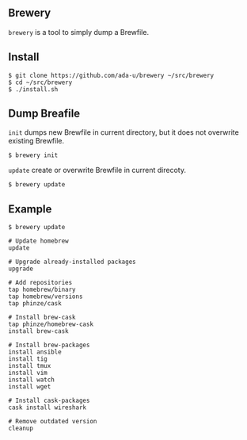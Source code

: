 ## Brewery

`brewery` is a tool to simply dump a Brewfile.

## Install

```
$ git clone https://github.com/ada-u/brewery ~/src/brewery
$ cd ~/src/brewery
$ ./install.sh
```

## Dump Breafile

`init` dumps new Brewfile in current directory, but it does not overwrite existing Brewfile.

```
$ brewery init
```
`update` create or overwrite Brewfile in current direcoty.

```
$ brewery update
```

## Example

```
$ brewery update
```

```
# Update homebrew
update

# Upgrade already-installed packages
upgrade

# Add repositories
tap homebrew/binary
tap homebrew/versions
tap phinze/cask

# Install brew-cask
tap phinze/homebrew-cask
install brew-cask

# Install brew-packages
install ansible
install tig
install tmux
install vim
install watch
install wget

# Install cask-packages
cask install wireshark

# Remove outdated version
cleanup
```
